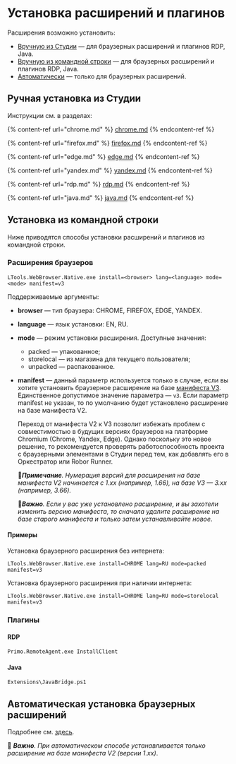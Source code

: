 # Установка расширений и плагинов

Расширения возможно установить:
* [Вручную из Студии](https://docs.primo-rpa.ru/primo-rpa/primo-studio/settings/plugin-install#ruchnaya-ustanovka-iz-studii) — для браузерных расширений и плагинов RDP, Java.
* [Вручную из командной строки](https://docs.primo-rpa.ru/primo-rpa/primo-studio/settings/plugin-install#ustanovka-iz-komandnoi-stroki) — для браузерных расширений и плагинов RDP, Java.
* [Автоматически](https://docs.primo-rpa.ru/primo-rpa/primo-studio/settings/autoinstall-browser-extension) — только для браузерных расширений.

## Ручная установка из Студии

Инструкции см. в разделах:

{% content-ref url="chrome.md" %}
[chrome.md](chrome.md)
{% endcontent-ref %}

{% content-ref url="firefox.md" %}
[firefox.md](firefox.md)
{% endcontent-ref %}

{% content-ref url="edge.md" %}
[edge.md](edge.md)
{% endcontent-ref %}

{% content-ref url="yandex.md" %}
[yandex.md](yandex.md)
{% endcontent-ref %}

{% content-ref url="rdp.md" %}
[rdp.md](rdp.md)
{% endcontent-ref %} 

{% content-ref url="java.md" %}
[java.md](java.md)
{% endcontent-ref %}


## Установка из командной строки

Ниже приводятся способы установки расширений и плагинов из командной строки.

### Расширения браузеров

```
LTools.WebBrowser.Native.exe install=<browser> lang=<language> mode=<mode> manifest=v3
```
Поддерживаемые аргументы:
* **browser** — тип браузера: CHROME, FIREFOX, EDGE, YANDEX.
* **language** — язык установки: EN, RU.
* **mode** — режим установки расширения. Доступные значения:
  * packed — упакованное;
  * storelocal — из магазина для текущего  пользователя;
  * unpacked — распакованное.
* **manifest** — данный параметр используется только в случае, если вы хотите установить браузерное расширение на базе [манифеста V3](https://developer.chrome.com/docs/extensions/develop/migrate/what-is-mv3?hl=ru). Единственное допустимое значение параметра — `v3`. Если параметр manifest не указан, то по умолчанию будет установлено расширение на базе манифеста V2.

  Переход от манифеста V2 к V3 позволит избежать проблем с совместимостью в будущих версиях браузеров на платформе Chromium (Chrome, Yandex, Edge). Однако поскольку это новое решение, то рекомендуется проверять работоспособность проекта с браузерными элементами в Студии перед тем, как добавлять его в Оркестратор или Robor Runner. 

  :large_blue_diamond:***Примечание**. Нумерация версий для расширения на базе манифеста V2 начинается с 1.xx (например, 1.66), на базе V3 — 3.xx (например, 3.66).*
 
  :large_orange_diamond:***Важно**. Если у вас уже установлено расширение, и вы захотели изменить версию манифеста, то сначала удалите расширение на базе старого манифеста и только затем устанавливайте новое*.



#### Примеры 

Установка браузерного расширения без интернета:
```
LTools.WebBrowser.Native.exe install=CHROME lang=RU mode=packed manifest=v3
```

Установка браузерного расширения при наличии интернета:
```
LTools.WebBrowser.Native.exe install=CHROME lang=RU mode=storelocal manifest=v3
```

### Плагины

#### RDP

```
Primo.RemoteAgent.exe InstallClient
```

#### Java

```
Extensions\JavaBridge.ps1
```


## Автоматическая установка браузерных расширений

Подробнее см. [здесь](https://docs.primo-rpa.ru/primo-rpa/primo-studio/settings/autoinstall-browser-extension).

:large_orange_diamond: ***Важно**. При автоматическом способе устанавливается только расширение на базе манифеста V2 (версии 1.xx)*.

